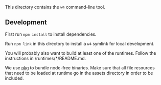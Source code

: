 This directory contains the `w4` command-line tool.

## Development

First run `npm install` to install dependencies.

Run `npm link` in this directory to install a `w4` symlink for local development.

You will probably also want to build at least one of the runtimes. Follow the instructions
in /runtimes/*/README.md.

We use [pkg](https://www.npmjs.com/package/pkg) to bundle node-free binaries. Make sure that all
file resources that need to be loaded at runtime go in the assets directory in order to be included.
